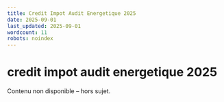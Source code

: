 ```yaml
---
title: Credit Impot Audit Energetique 2025
date: 2025-09-01
last_updated: 2025-09-01
wordcount: 11
robots: noindex
---
```


# credit impot audit energetique 2025

Contenu non disponible – hors sujet.